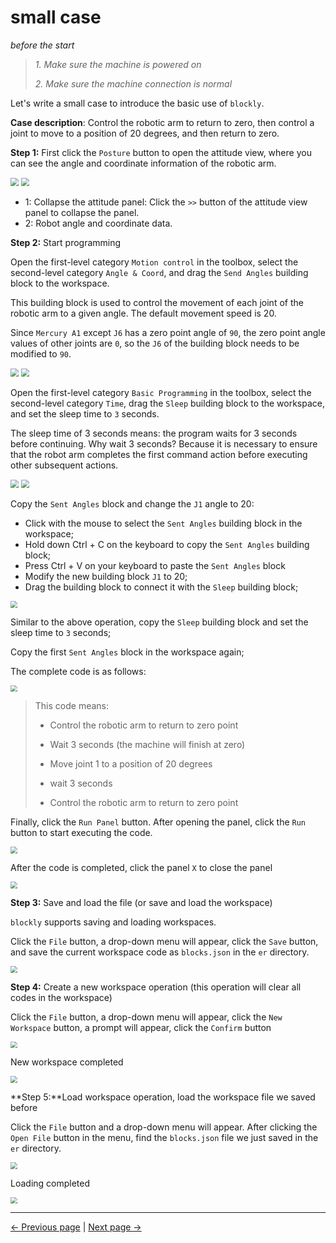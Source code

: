 # small case

_before the start_

> _1. Make sure the machine is powered on_
>
> _2. Make sure the machine connection is normal_

Let's write a small case to introduce the basic use of `blockly`.

**Case description**: Control the robotic arm to return to zero, then control a joint to move to a position of 20 degrees, and then return to zero.

**Step 1:** First click the `Posture` button to open the attitude view, where you can see the angle and coordinate information of the robotic arm.

<img src="..\resources\1-blockly\images\littleCase\1.png" style="zoom:80%;" />

<img src="..\resources\1-blockly\images\littleCase\zitai.png" style="zoom:80%;" />

- 1: Collapse the attitude panel: Click the `>>` button of the attitude view panel to collapse the panel.
- 2: Robot angle and coordinate data.

**Step 2:** Start programming

Open the first-level category `Motion control` in the toolbox, select the second-level category `Angle & Coord`, and drag the `Send Angles` building block to the workspace.

This building block is used to control the movement of each joint of the robotic arm to a given angle. The default movement speed is 20.

Since `Mercury A1` except `J6` has a zero point angle of `90`, the zero point angle values of other joints are `0`, so the `J6` of the building block needs to be modified to `90`.

<img src="..\resources\1-blockly\images\littleCase\3.png" style="zoom:80%;" />

<img src="..\resources\1-blockly\images\littleCase\send_coords.png" style="zoom: 80%;" />



Open the first-level category `Basic Programming` in the toolbox, select the second-level category `Time`, drag the `Sleep` building block to the workspace, and set the sleep time to `3` seconds.

The sleep time of 3 seconds means: the program waits for 3 seconds before continuing. Why wait 3 seconds? Because it is necessary to ensure that the robot arm completes the first command action before executing other subsequent actions.

<img src="..\resources\1-blockly\images\littleCase\5.png" style="zoom: 80%;" />



<img src="..\resources\1-blockly\images\littleCase\6.png" style="zoom: 80%;" />

Copy the `Sent Angles` block and change the `J1` angle to 20:

- Click with the mouse to select the `Sent Angles` building block in the workspace;
- Hold down Ctrl + C on the keyboard to copy the `Sent Angles` building block;
- Press Ctrl + V on your keyboard to paste the `Sent Angles` block
- Modify the new building block `J1` to 20;
- Drag the building block to connect it with the `Sleep` building block;

<img src="..\resources\1-blockly\images\littleCase\7.png" style="zoom: 67%;" />



Similar to the above operation, copy the `Sleep` building block and set the sleep time to `3` seconds;

Copy the first `Sent Angles` block in the workspace again;

The complete code is as follows:

<img src="..\resources\1-blockly\images\littleCase\code.png" style="zoom: 67%;" />

> This code means:
>
> - Control the robotic arm to return to zero point
>
> - Wait 3 seconds (the machine will finish at zero)
>
> - Move joint 1 to a position of 20 degrees
>
> - wait 3 seconds
>
> - Control the robotic arm to return to zero point

Finally, click the `Run Panel` button. After opening the panel, click the `Run` button to start executing the code.

<img src="..\resources\1-blockly\images\littleCase\run.png" style="zoom: 67%;" />

After the code is completed, click the panel `X` to close the panel

<img src="..\resources\1-blockly\images\littleCase\run_finish.png" style="zoom: 67%;" />

**Step 3:** Save and load the file (or save and load the workspace)

`blockly` supports saving and loading workspaces.

Click the `File` button, a drop-down menu will appear, click the `Save` button, and save the current workspace code as `blocks.json` in the `er` directory.

<img src="..\resources\1-blockly\images\littleCase\save.png" style="zoom: 67%;" />

**Step 4:** Create a new workspace operation (this operation will clear all codes in the workspace)

Click the `File` button, a drop-down menu will appear, click the `New Workspace` button, a prompt will appear, click the `Confirm` button

<img src="..\resources\1-blockly\images\littleCase\clear_tips.png" style="zoom: 67%;" />

New workspace completed

<img src="..\resources\1-blockly\images\littleCase\new.png" style="zoom: 67%;" />

**Step 5:**Load workspace operation, load the workspace file we saved before

Click the `File` button and a drop-down menu will appear. After clicking the `Open File` button in the menu, find the `blocks.json` file we just saved in the `er` directory.

<img src="..\resources\1-blockly\images\littleCase\load.png" style="zoom: 67%;" />

Loading completed

<img src="..\resources\1-blockly\images\littleCase\load_finish.png" style="zoom: 67%;" />

---

[← Previous page](./2-interface_description.md) | [Next page →](./4-autofill.md)
